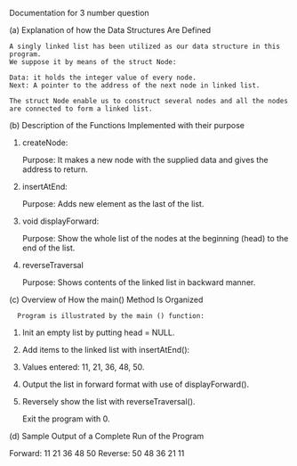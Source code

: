 Documentation for 3 number question


(a) Explanation of how the Data Structures Are Defined

    A singly linked list has been utilized as our data structure in this program.
    We suppose it by means of the struct Node:

    Data: it holds the integer value of every node.
    Next: A pointer to the address of the next node in linked list.

    The struct Node enable us to construct several nodes and all the nodes are connected to form a linked list.
    

(b) Description of the Functions Implemented with their purpose

1. createNode:

     Purpose: It makes a new node with the supplied data and gives the address to return.

  2. insertAtEnd:
   
     Purpose: Adds new element as the last of the list.


  3. void displayForward:

     Purpose: Show the whole list of the nodes at the beginning (head) to the end of the list.


  4. reverseTraversal

     Purpose: Shows contents of the linked list in backward manner.


(c) Overview of How the main() Method Is Organized

      Program is illustrated by the main () function:

   1. Init an empty list by putting head = NULL.

   2. Add items to the linked list with insertAtEnd():

   3. Values entered: 11, 21, 36, 48, 50.

   4. Output the list in forward format with use of displayForward().

   5. Reversely show the list with reverseTraversal().

      Exit the program with 0.


(d) Sample Output of a Complete Run of the Program

   Forward: 11 21 36 48 50
   Reverse: 50 48 36 21 11




